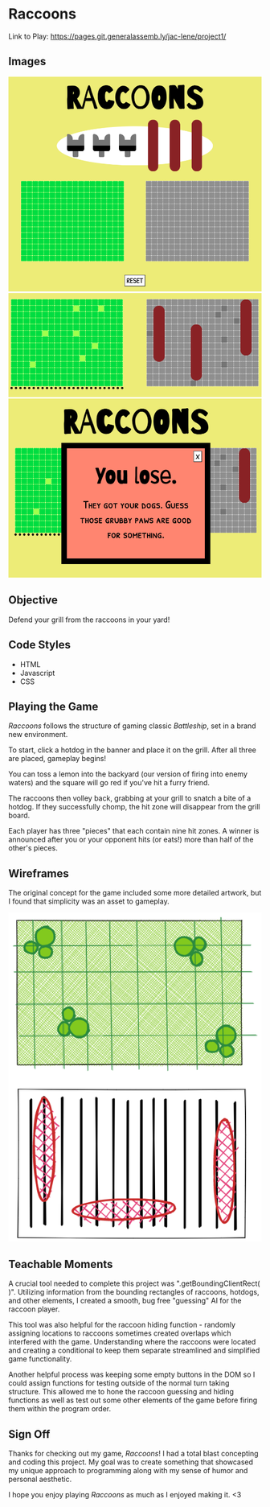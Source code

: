 # Raccoons

Link to Play: https://pages.git.generalassemb.ly/jac-lene/project1/

## Images

![new-game](/imgs/1.png)
![gameplay](/imgs/2.png)
![end-screen](/imgs/3.png)

## Objective
Defend your grill from the raccoons in your yard! 

## Code Styles
* HTML
* Javascript
* CSS

## Playing the Game
<i>Raccoons</i> follows the structure of gaming classic <i>Battleship</i>, set in a brand new environment.

To start, click a hotdog in the banner and place it on the grill. After all three are placed, gameplay begins! 

You can toss a lemon into the backyard (our version of firing into enemy waters) and the square will go red if you've hit a furry friend. 

The raccoons then volley back, grabbing at your grill to snatch a bite of a hotdog. If they successfully chomp, the hit zone will disappear from the grill board.

Each player has three "pieces" that each contain nine hit zones. A winner is announced after you or your opponent hits (or eats!) more than half of the other's pieces.

## Wireframes
The original concept for the game included some more detailed artwork, but I found that simplicity was an asset to gameplay. 

![wireframes](/imgs/HOTDOGS.png)

## Teachable Moments
A crucial tool needed to complete this project was ".getBoundingClientRect( )". Utilizing information from the bounding rectangles of raccoons, hotdogs, and other elements, I created a smooth, bug free "guessing" AI for the raccoon player. 

This tool was also helpful for the raccoon hiding function - randomly assigning locations to raccoons sometimes created overlaps which interfered with the game. Understanding where the raccoons were located and creating a conditional to keep them separate streamlined and simplified game functionality.

Another helpful process was keeping some empty buttons in the DOM so I could assign functions for testing outside of the normal turn taking structure. This allowed me to hone the raccoon guessing and hiding functions as well as test out some other elements of the game before firing them within the program order. 

## Sign Off

Thanks for checking out my game, <i>Raccoons</i>! I had a total blast concepting and coding this project. My goal was to create something that showcased my unique approach to programming along with my sense of humor and personal aesthetic. 

I hope you enjoy playing <i>Raccoons</i> as much as I enjoyed making it. <3



